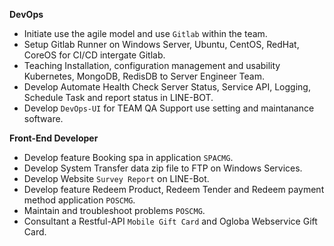 **DevOps**
- Initiate use the agile model and use `Gitlab` within the team.
- Setup Gitlab Runner on Windows Server, Ubuntu, CentOS, RedHat, CoreOS for CI/CD intergate Gitlab.
- Teaching Installation, configuration management and usability Kubernetes, MongoDB, RedisDB to Server Engineer Team.
- Develop Automate Health Check Server Status, Service API, Logging, Schedule Task and report status in LINE-BOT.
- Develop `DevOps-UI` for TEAM QA Support use setting and maintanance software. 

**Front-End Developer**
- Develop feature Booking spa in application `SPACMG`.
- Develop System Transfer data zip file to FTP on Windows Services.
- Develop Website `Survey Report` on LINE-Bot.
- Develop feature Redeem Product, Redeem Tender and Redeem payment method application `POSCMG`.
- Maintain and troubleshoot problems `POSCMG`.
- Consultant a Restful-API `Mobile Gift Card` and Ogloba Webservice Gift Card.

